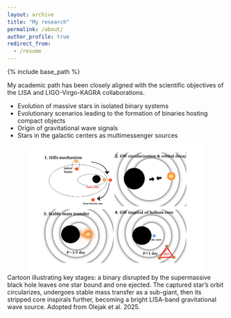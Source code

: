 ```yaml
---
layout: archive
title: "My research"
permalink: /about/
author_profile: true
redirect_from:
  - /resume
---
```


{% include base_path %}


My academic path has been closely aligned with the scientific objectives of the LISA and LIGO-Virgo-KAGRA collaborations.

- Evolution of massive stars in isolated binary systems
- Evolutionary scenarios leading to the formation of binaries hosting compact objects
- Origin of gravitational wave signals 
- Stars in the galactic centers as multimessenger sources

 <div style="text-align: center;">
  <img src="./../images/SMBH_hills.png" width="400"/>
</div>
Cartoon illustrating key stages: a binary disrupted by the supermassive black hole leaves one star bound and one ejected. The captured star’s orbit circularizes, undergoes stable mass transfer as a sub-giant, then its stripped core inspirals further, becoming a bright LISA-band gravitational wave source. Adopted from Olejak et al. 2025. 
